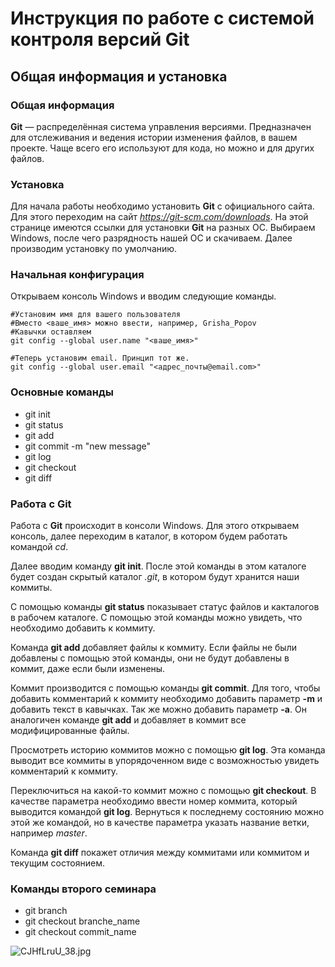 # Инструкция по работе с системой контроля версий Git

## Общая информация и установка

### Общая информация

**Git** — распределённая система управления версиями. Предназначен для отслеживания и ведения истории изменения файлов, в вашем проекте. Чаще всего его используют для кода, но можно и для других файлов.

### Установка

Для начала работы необходимо установить **Git** с официального сайта. Для этого переходим на сайт *https://git-scm.com/downloads*. На этой странице имеются ссылки для установки **Git** на разных ОС. Выбираем Windows, после чего разрядность нашей ОС и скачиваем. Далее производим установку по умолчанию.

### Начальная конфигурация

Открываем консоль Windows и вводим следующие команды.

```
#Установим имя для вашего пользователя
#Вместо <ваше_имя> можно ввести, например, Grisha_Popov
#Кавычки оставляем
git config --global user.name "<ваше_имя>"

#Теперь установим email. Принцип тот же.
git config --global user.email "<адрес_почты@email.com>"
```

### Основные команды

* git init
* git status
* git add
* git commit -m "new message"
* git log
* git checkout
* git diff

### Работа с Git

Работа с **Git** происходит в консоли Windows.  Для этого открываем консоль, далее переходим в каталог, в котором будем работать командой *cd*.

Далее вводим команду **git init**. После этой команды в этом каталоге будет создан скрытый каталог *.git*, в котором будут хранится наши коммиты.

С помощью команды **git status** показывает статус файлов и какталогов в рабочем каталоге. С помощью этой команды можно увидеть, что необходимо добавить к коммиту.

Команда **git add** добавляет файлы к коммиту. Если файлы не были добавлены с помощью этой команды, они не будут добавлены в коммит, даже если были изменены.

Коммит производится с помощью команды **git commit**. Для того, чтобы добавить комментарий к коммиту необходимо добавить параметр **-m** и добавить текст в кавычках. Так же можно добавить параметр **-а**. Он аналогичен команде **git add** и добавляет в коммит все модифицированные файлы.

Просмотреть историю коммитов можно с помощью **git log**. Эта команда выводит все коммиты в упорядоченном виде с возможностью увидеть комментарий к коммиту.

Переключиться на какой-то коммит можно с помощью **git checkout**. В качестве параметра необходимо ввести номер коммита, который выводится командой **git log**. Вернуться к последнему состоянию можно этой же командой, но в качестве параметра указать название ветки, например *master*.

Команда **git diff** покажет отличия между коммитами или коммитом и текущим состоянием.

### Команды второго семинара

* git branch
* git checkout branche_name
* git checkout commit_name

![CJHfLruU_38.jpg](CJHfLruU_38.jpg)